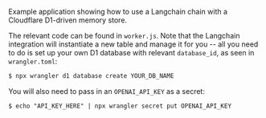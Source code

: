 Example application showing how to use a Langchain chain with a Cloudflare D1-driven memory store.

The relevant code can be found in `worker.js`. Note that the Langchain integration will instantiate a new table and manage it for you -- all you need to do is set up your own D1 database with relevant `database_id`, as seen in `wrangler.toml`:

```sh
$ npx wrangler d1 database create YOUR_DB_NAME
```

You will also need to pass in an `OPENAI_API_KEY` as a secret:

```
$ echo "API_KEY_HERE" | npx wrangler secret put OPENAI_API_KEY
```
